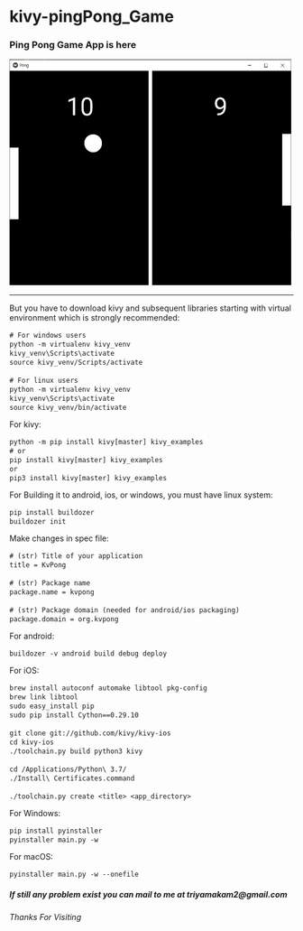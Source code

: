 # kivy-pingPong_Game
<h3>Ping Pong Game App is here</h3>
<img src="https://github.com/triyam/kivy-pingPong_Game/blob/main/pong.jpg" width="500" height="400">
<hr>
But you have to download kivy and subsequent libraries starting with virtual environment which is strongly recommended:
    
    # For windows users
    python -m virtualenv kivy_venv
    kivy_venv\Scripts\activate
    source kivy_venv/Scripts/activate
    
    # For linux users
    python -m virtualenv kivy_venv
    kivy_venv\Scripts\activate
    source kivy_venv/bin/activate
    
For kivy:

    python -m pip install kivy[master] kivy_examples
    # or
    pip install kivy[master] kivy_examples
    or 
    pip3 install kivy[master] kivy_examples
    
For Building it to android, ios, or windows, you must have linux system:

    pip install buildozer
    buildozer init
 
Make changes in spec file:

    # (str) Title of your application
    title = KvPong

    # (str) Package name
    package.name = kvpong

    # (str) Package domain (needed for android/ios packaging)
    package.domain = org.kvpong
 
For android:

    buildozer -v android build debug deploy

For iOS:
    
    brew install autoconf automake libtool pkg-config
    brew link libtool
    sudo easy_install pip
    sudo pip install Cython==0.29.10
    
    git clone git://github.com/kivy/kivy-ios
    cd kivy-ios
    ./toolchain.py build python3 kivy
    
    cd /Applications/Python\ 3.7/
    ./Install\ Certificates.command
    
    ./toolchain.py create <title> <app_directory>
    
For Windows:
    
    pip install pyinstaller
    pyinstaller main.py -w
    
For macOS:

    pyinstaller main.py -w --onefile

<h5>If still any problem exist you can mail to me at triyamakam2@gmail.com</h5>
<h6>Thanks For Visiting</h6>


    
    
    
